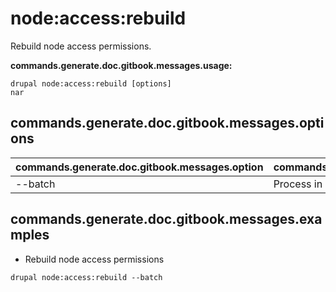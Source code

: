 # node:access:rebuild
Rebuild node access permissions.

**commands.generate.doc.gitbook.messages.usage:**
```
drupal node:access:rebuild [options]
nar
```

## commands.generate.doc.gitbook.messages.options
commands.generate.doc.gitbook.messages.option | commands.generate.doc.gitbook.messages.details
-------|-------------
--batch | Process in batch mode.

## commands.generate.doc.gitbook.messages.examples
* Rebuild node access permissions
```
drupal node:access:rebuild --batch
```
